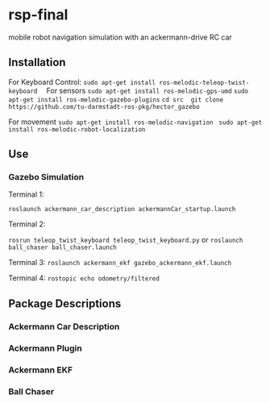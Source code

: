 # rsp-final
mobile robot navigation simulation with an ackermann-drive RC car

## Installation
For Keyboard Control:
`sudo apt-get install ros-melodic-teleop-twist-keyboard 
`
For sensors
`sudo apt-get install ros-melodic-gps-umd`
`sudo apt-get install ros-melodic-gazebo-plugins`
`cd src 
git clone https://github.com/tu-darmstadt-ros-pkg/hector_gazebo `

For movement
`sudo apt-get install ros-melodic-navigation `
`sudo apt-get install ros-melodic-robot-localization `

## Use 

### Gazebo Simulation 

Terminal 1:

``roslaunch ackermann_car_description ackermannCar_startup.launch``

Terminal 2:

``rosrun teleop_twist_keyboard teleop_twist_keyboard.py``
or 
`roslaunch ball_chaser ball_chaser.launch`

Terminal 3:
`roslaunch ackermann_ekf gazebo_ackermann_ekf.launch`

Terminal 4:
`rostopic echo odometry/filtered`

## Package Descriptions
### Ackermann Car Description

### Ackermann Plugin

### Ackermann EKF 

### Ball Chaser


 
